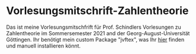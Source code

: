 # Vorlesungsmitschrift-Zahlentheorie

Das ist meine Vorlesungsmitschfrift für Prof. Schindlers Vorlesungen zu Zahlentheorie im Sommersemester 2021 and der Georg-August-Universität Göttingen. Ihr benötigt mein custom Package "jvftex", was Ihr [hier](https://github.com/vonfalkenstein/jvftex) finden und manuell installieren könnt.
